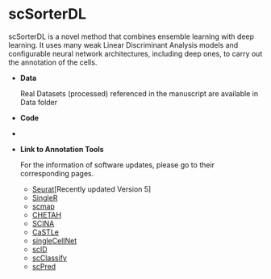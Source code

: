 # scSorterDL 
scSorterDL is a novel method that combines ensemble learning with deep learning. It uses many weak Linear Discriminant Analysis models and configurable neural network architectures, including deep ones, to carry out the annotation of the cells. 

- **Data**

  Real Datasets (processed) referenced in the manuscript are available in Data folder
- **Code**
- 
- **Link to Annotation Tools**

  For the information of software updates, please go to their corresponding pages.
  - [Seurat](https://satijalab.org/seurat/)[Recently updated Version 5]
  - [SingleR](https://github.com/dviraran/SingleR)
  - [scmap](https://bioconductor.org/packages/release/bioc/vignettes/scmap/inst/doc/scmap.html)
  - [CHETAH](https://github.com/jdekanter/CHETAH)
  - [SCINA](https://github.com/jcao89757/SCINA)
  - [CaSTLe](https://github.com/yuvallb/CaSTLe)
  - [singleCellNet](https://github.com/CahanLab/singleCellNet)
  - [scID](https://github.com/BatadaLab/scID)
  - [scClassify](https://github.com/SydneyBioX/scClassify)
  - [scPred](https://github.com/powellgenomicslab/scPred)


  

    
